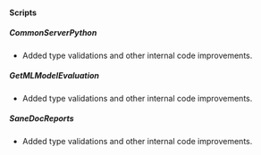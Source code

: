 #### Scripts
##### CommonServerPython
- Added type validations and other internal code improvements.
##### GetMLModelEvaluation
- Added type validations and other internal code improvements.
##### SaneDocReports
- Added type validations and other internal code improvements.
